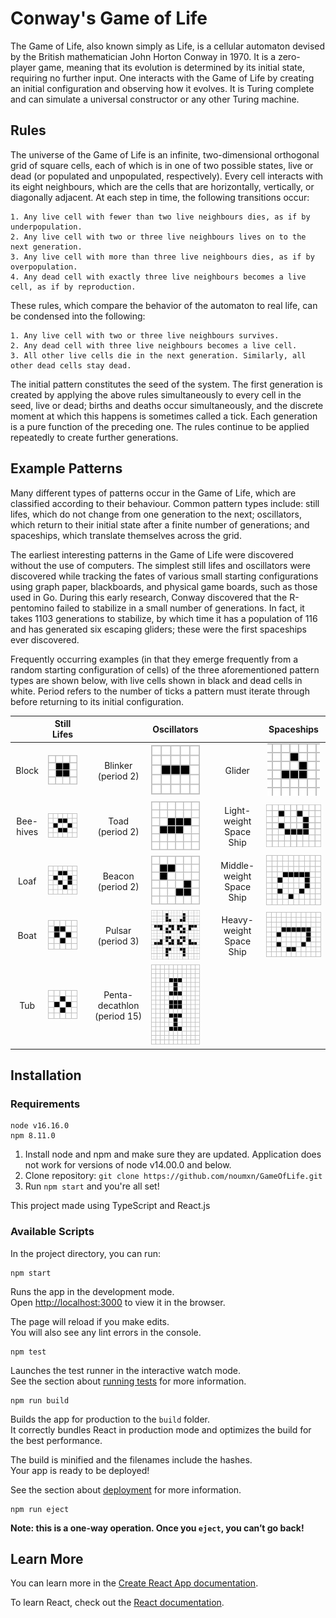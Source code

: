 # Conway's Game of Life
The Game of Life, also known simply as Life, is a cellular automaton devised by the British mathematician John Horton Conway in 1970. It is a zero-player game, meaning that its evolution is determined by its initial state, requiring no further input. One interacts with the Game of Life by creating an initial configuration and observing how it evolves. It is Turing complete and can simulate a universal constructor or any other Turing machine. 

## Rules
The universe of the Game of Life is an infinite, two-dimensional orthogonal grid of square cells, each of which is in one of two possible states, live or dead (or populated and unpopulated, respectively). Every cell interacts with its eight neighbours, which are the cells that are horizontally, vertically, or diagonally adjacent. At each step in time, the following transitions occur:

    1. Any live cell with fewer than two live neighbours dies, as if by underpopulation.
    2. Any live cell with two or three live neighbours lives on to the next generation.
    3. Any live cell with more than three live neighbours dies, as if by overpopulation.
    4. Any dead cell with exactly three live neighbours becomes a live cell, as if by reproduction.

These rules, which compare the behavior of the automaton to real life, can be condensed into the following:

    1. Any live cell with two or three live neighbours survives.
    2. Any dead cell with three live neighbours becomes a live cell.
    3. All other live cells die in the next generation. Similarly, all other dead cells stay dead.

The initial pattern constitutes the seed of the system. The first generation is created by applying the above rules simultaneously to every cell in the seed, live or dead; births and deaths occur simultaneously, and the discrete moment at which this happens is sometimes called a tick. Each generation is a pure function of the preceding one. The rules continue to be applied repeatedly to create further generations. 

## Example Patterns
Many different types of patterns occur in the Game of Life, which are classified according to their behaviour. Common pattern types include: still lifes, which do not change from one generation to the next; oscillators, which return to their initial state after a finite number of generations; and spaceships, which translate themselves across the grid.

The earliest interesting patterns in the Game of Life were discovered without the use of computers. The simplest still lifes and oscillators were discovered while tracking the fates of various small starting configurations using graph paper, blackboards, and physical game boards, such as those used in Go. During this early research, Conway discovered that the R-pentomino failed to stabilize in a small number of generations. In fact, it takes 1103 generations to stabilize, by which time it has a population of 116 and has generated six escaping gliders; these were the first spaceships ever discovered.

Frequently occurring examples (in that they emerge frequently from a random starting configuration of cells) of the three aforementioned pattern types are shown below, with live cells shown in black and dead cells in white. Period refers to the number of ticks a pattern must iterate through before returning to its initial configuration. 

|  | Still Lifes |  |  | Oscillators |  | | Spaceships |
| :----: | :---: | :---: | :---: | :---: | :---: | :---: | :---: |
| Block | ![](images/block.png) |  | Blinker (period 2) | ![](images/blinker.gif) |  | Glider | ![](images/glider.gif) |
| Bee-hives | ![](images/beehive.png) |  | Toad (period 2) | ![](images/toad.gif) |  | Light-weight Space Ship | ![](images/lwss.gif) |
| Loaf | ![](images/loaf.png) |  | Beacon (period 2) | ![](images/beacon.gif) |  | Middle-weight Space Ship | ![](images/mwss.gif) | 
| Boat | ![](images/boat.png) |  | Pulsar (period 3) | ![](images/pulsar.gif) |  | Heavy-weight Space Ship | ![](images/hwss.gif) |
| Tub | ![](images/tub.png) |  | Penta-decathlon (period 15) | ![](images/penta-decathelon.gif) |

## Installation

### Requirements
```
node v16.16.0
npm 8.11.0
```
1. Install node and npm and make sure they are updated. Application does not work for versions of node v14.00.0 and below.
2. Clone repository: ```git clone https://github.com/noumxn/GameOfLife.git```
3. Run ```npm start``` and you're all set!


This project made using TypeScript and React.js 

### Available Scripts

In the project directory, you can run:
```
npm start
```
Runs the app in the development mode.\
Open [http://localhost:3000](http://localhost:3000) to view it in the browser.

The page will reload if you make edits.\
You will also see any lint errors in the console.
```
npm test
```
Launches the test runner in the interactive watch mode.\
See the section about [running tests](https://facebook.github.io/create-react-app/docs/running-tests) for more information.
```
npm run build
```
Builds the app for production to the `build` folder.\
It correctly bundles React in production mode and optimizes the build for the best performance.

The build is minified and the filenames include the hashes.\
Your app is ready to be deployed!

See the section about [deployment](https://facebook.github.io/create-react-app/docs/deployment) for more information.
```
npm run eject
```
__Note: this is a one-way operation. Once you `eject`, you can’t go back!__

## Learn More

You can learn more in the [Create React App documentation](https://facebook.github.io/create-react-app/docs/getting-started).

To learn React, check out the [React documentation](https://reactjs.org/).